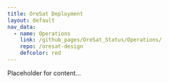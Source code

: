 ```yaml
---
title: OreSat Deployment
layout: default
nav_data:
  - name: Operations
    link: /github_pages/OreSat_Status/Operations/
    repo: /oresat-design
    defcolor: red
---
```



Placeholder for content...
